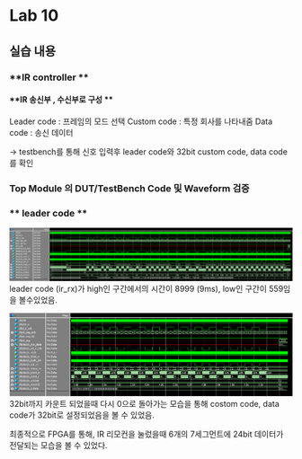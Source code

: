 # Lab 10
## 실습 내용
### **IR controller **
#### **IR 송신부 , 수신부로 구성 **
Leader code : 프레임의 모드 선택
Custom code : 특정 회사를 나타내줌
Data code : 송신 데이터

-> testbench를 통해 신호 입력후 leader code와 32bit custom code, data code를 확인


### **Top Module 의 DUT/TestBench Code 및 Waveform 검증**
### ** leader code **
![](https://github.com/Beakyewon/logic-design/blob/master/practice10/graph.PNG)leader code (ir_rx)가 high인 구간에서의 시간이 8999 (9ms), low인 구간이 559임을 볼수있었음.

![](https://github.com/Beakyewon/logic-design/blob/master/practice10/GRAPH%20B.PNG)
32bit까지 카운트 되었을때 다시 0으로 돌아가는 모습을 통해 costom code, data code가 32bit로 설정되었음을 볼 수 있었음. 

최종적으로 FPGA를 통해, IR 리모컨을 눌렀을때 6개의 7세그먼트에 24bit 데이터가 전달되는 모습을 볼 수 있었다.
<!--stackedit_data:
eyJoaXN0b3J5IjpbMzM4MzUyMDQzLC0xMDA2MTM2Mzg3LC0xMT
QyMjI2OTMzLDE1NjA0MDM0OTgsLTk2NTA4ODA1N119
-->